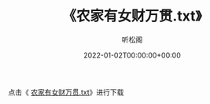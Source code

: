﻿---
title:  《农家有女财万贯.txt》
date:   2022-01-02T00:00:00+00:00
author: 听松阁
layout: post
permalink: /农家有女财万贯/
categories: 小说
tags: [小说]
---

点击《 [农家有女财万贯.txt](http://img.660000.xyz/bookstukust/book/bntxt/10/农家有女财万贯.txt)》进行下载
